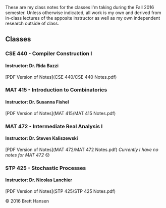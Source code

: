 These are my class notes for the classes I'm taking during the Fall 2016 semester. Unless otherwise indicated, all work is my own and derived from in-class lectures of the apposite instructor as well as my own independent research outside of class.

## Classes
### CSE 440 - Compiler Construction I
#### Instructor: Dr. Rida Bazzi
[PDF Version of Notes](CSE 440/CSE 440 Notes.pdf)

### MAT 415 - Introduction to Combinatorics
#### Instructor: Dr. Susanna Fishel
[PDF Version of Notes](MAT 415/MAT 415 Notes.pdf)

### MAT 472 - Intermediate Real Analysis I
#### Instructor: Dr. Steven Kaliszewski
[PDF Version of Notes](MAT 472/MAT 472 Notes.pdf) *Currently I have no notes for MAT 472* :disappointed:

### STP 425 - Stochastic Processes
#### Instructor: Dr. Nicolas Lanchier
[PDF Version of Notes](STP 425/STP 425 Notes.pdf)

&copy; 2016 Brett Hansen